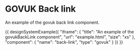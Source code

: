 ---
---
# GOVUK Back link

An example of the govuk back link component.

{{ designSystemExample({
"iframe": {
    "title": "An example of the govukBackLink component",
    "url": "example.html",
    "size": "xs"
},
"component": {
    "name": "back-link",
    "type": "govuk"
}
}) }}
